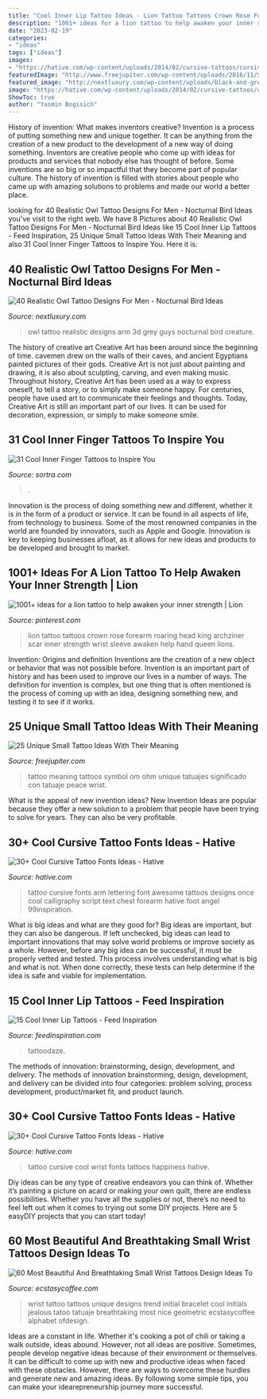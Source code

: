 ```yaml
---
title: "Cool Inner Lip Tattoo Ideas - Lion Tattoo Tattoos Crown Rose Forearm Roaring Head King Archziner Scar Inner Strength Wrist Sleeve Awaken Help Hand Queen Lions"
description: "1001+ ideas for a lion tattoo to help awaken your inner strength"
date: "2023-02-19"
categories:
- "ideas"
tags: ["ideas"]
images:
- "https://hative.com/wp-content/uploads/2014/02/cursive-tattoos/cursive-arm-tattoo-24.jpg"
featuredImage: "http://www.freejupiter.com/wp-content/uploads/2016/11/Small-Tattoo-Ideas-with-their-Meaning-7.jpg"
featured_image: "http://nextluxury.com/wp-content/uploads/black-and-grey-ultra-realistic-guys-3d-owl-arm-tattoo-designs.jpg"
image: "https://hative.com/wp-content/uploads/2014/02/cursive-tattoos/cursive-wrist-tattoo-15.jpg"
ShowToc: true
author: "Yasmin Bogisich"
---
```



History of invention: What makes inventors creative?
Invention is a process of putting something new and unique together. It can be anything from the creation of a new product to the development of a new way of doing something. Inventors are creative people who come up with ideas for products and services that nobody else has thought of before. Some inventions are so big or so impactful that they become part of popular culture. The history of invention is filled with stories about people who came up with amazing solutions to problems and made our world a better place.

	

		
looking for 40 Realistic Owl Tattoo Designs For Men - Nocturnal Bird Ideas you've visit to the right web. We have 8 Pictures about 40 Realistic Owl Tattoo Designs For Men - Nocturnal Bird Ideas like 15 Cool Inner Lip Tattoos - Feed Inspiration, 25 Unique Small Tattoo Ideas With Their Meaning and also 31 Cool Inner Finger Tattoos to Inspire You. Here it is:
		
    
## 40 Realistic Owl Tattoo Designs For Men - Nocturnal Bird Ideas

<img loading=lazy src="http://nextluxury.com/wp-content/uploads/black-and-grey-ultra-realistic-guys-3d-owl-arm-tattoo-designs.jpg" onerror="this.onerror=null;this.src='https://tse2.mm.bing.net/th?id=OIP.3EKJ1808fL_uNfU_oauF_AHaHa&amp;pid=15.1';" alt="40 Realistic Owl Tattoo Designs For Men - Nocturnal Bird Ideas">

_Source: nextluxury.com_

>owl tattoo realistic designs arm 3d grey guys nocturnal bird creature. 

	

The history of creative art
Creative Art has been around since the beginning of time. cavemen drew on the walls of their caves, and ancient Egyptians painted pictures of their gods. Creative Art is not just about painting and drawing, it is also about sculpting, carving, and even making music.
Throughout history, Creative Art has been used as a way to express oneself, to tell a story, or to simply make someone happy. For centuries, people have used art to communicate their feelings and thoughts. Today, Creative Art is still an important part of our lives. It can be used for decoration, expression, or simply to make someone smile.

    
## 31 Cool Inner Finger Tattoos To Inspire You

<img loading=lazy src="http://www.sortra.com/wp-content/uploads/2014/12/inner-finger-tattoo11.jpg" onerror="this.onerror=null;this.src='https://tse2.mm.bing.net/th?id=OIP.p2VT1ifEUgbZCcO0mbRsawHaHP&amp;pid=15.1';" alt="31 Cool Inner Finger Tattoos to Inspire You">

_Source: sortra.com_

>. 

	

Innovation is the process of doing something new and different, whether it is in the form of a product or service. It can be found in all aspects of life, from technology to business. Some of the most renowned companies in the world are founded by innovators, such as Apple and Google. Innovation is key to keeping businesses afloat, as it allows for new ideas and products to be developed and brought to market.

    
## 1001+ Ideas For A Lion Tattoo To Help Awaken Your Inner Strength | Lion

<img loading=lazy src="https://i.pinimg.com/736x/4e/dc/df/4edcdf63c0130cfd6b0beff4ed0f169f.jpg" onerror="this.onerror=null;this.src='https://tse2.mm.bing.net/th?id=OIP.xYm61sjwvYEONv4Gd7yFfwHaLE&amp;pid=15.1';" alt="1001+ ideas for a lion tattoo to help awaken your inner strength | Lion">

_Source: pinterest.com_

>lion tattoo tattoos crown rose forearm roaring head king archziner scar inner strength wrist sleeve awaken help hand queen lions. 

	

Invention: Origins and definition
Inventions are the creation of a new object or behavior that was not possible before. Invention is an important part of history and has been used to improve our lives in a number of ways. The definition for invention is complex, but one thing that is often mentioned is the process of coming up with an idea, designing something new, and testing it to see if it works.

    
## 25 Unique Small Tattoo Ideas With Their Meaning

<img loading=lazy src="http://www.freejupiter.com/wp-content/uploads/2016/11/Small-Tattoo-Ideas-with-their-Meaning-7.jpg" onerror="this.onerror=null;this.src='https://tse3.mm.bing.net/th?id=OIP.ReIZR7LEECJGDYBtqfA3rwHaJ4&amp;pid=15.1';" alt="25 Unique Small Tattoo Ideas With Their Meaning">

_Source: freejupiter.com_

>tattoo meaning tattoos symbol om ohm unique tatuajes significado con tatuaje peace wrist. 

	

What is the appeal of new invention ideas?
New Invention Ideas are popular because they offer a new solution to a problem that people have been trying to solve for years. They can also be very profitable.

    
## 30+ Cool Cursive Tattoo Fonts Ideas - Hative

<img loading=lazy src="https://hative.com/wp-content/uploads/2014/02/cursive-tattoos/cursive-arm-tattoo-24.jpg" onerror="this.onerror=null;this.src='https://tse4.mm.bing.net/th?id=OIP.HbBkKxOQXYgQ4FMPYQ9qBAHaE7&amp;pid=15.1';" alt="30+ Cool Cursive Tattoo Fonts Ideas - Hative">

_Source: hative.com_

>tattoo cursive fonts arm lettering font awesome tattoos designs once cool calligraphy script text chest forearm hative foot angel 99inspiration. 

	

What is big ideas and what are they good for?
Big ideas are important, but they can also be dangerous. If left unchecked, big ideas can lead to important innovations that may solve world problems or improve society as a whole. However, before any big idea can be successful, it must be properly vetted and tested. This process involves understanding what is big and what is not. When done correctly, these tests can help determine if the idea is safe and viable for implementation.

    
## 15 Cool Inner Lip Tattoos - Feed Inspiration

<img loading=lazy src="https://www.feedinspiration.com/wp-content/uploads/2016/03/Fixation-inner-lip-tattoo.jpg" onerror="this.onerror=null;this.src='https://tse4.mm.bing.net/th?id=OIP.Y_SS-jsKvSA1F-6VGBjHOQHaLG&amp;pid=15.1';" alt="15 Cool Inner Lip Tattoos - Feed Inspiration">

_Source: feedinspiration.com_

>tattoodaze. 

	

The methods of innovation: brainstorming, design, development, and delivery.
The methods of innovation brainstorming, design, development, and delivery can be divided into four categories: problem solving, process development, product/market fit, and product launch.

    
## 30+ Cool Cursive Tattoo Fonts Ideas - Hative

<img loading=lazy src="https://hative.com/wp-content/uploads/2014/02/cursive-tattoos/cursive-wrist-tattoo-15.jpg" onerror="this.onerror=null;this.src='https://tse4.mm.bing.net/th?id=OIP.hUD90DXbnCpe1a4Nl4YyRwHaHa&amp;pid=15.1';" alt="30+ Cool Cursive Tattoo Fonts Ideas - Hative">

_Source: hative.com_

>tattoo cursive cool wrist fonts tattoos happiness hative. 

	

Diy ideas can be any type of creative endeavors you can think of. Whether it’s painting a picture on acard or making your own quilt, there are endless possibilities. Whether you have all the supplies or not, there’s no need to feel left out when it comes to trying out some DIY projects. Here are 5 easyDIY projects that you can start today!

    
## 60 Most Beautiful And Breathtaking Small Wrist Tattoos Design Ideas To

<img loading=lazy src="https://i0.wp.com/www.ecstasycoffee.com/wp-content/uploads/2017/02/Black-Initials.jpg?resize=600%2C800" onerror="this.onerror=null;this.src='https://tse4.mm.bing.net/th?id=OIP.qGLcvd1_E2eyGW5VWuwPUQHaJ4&amp;pid=15.1';" alt="60 Most Beautiful And Breathtaking Small Wrist Tattoos Design Ideas To">

_Source: ecstasycoffee.com_

>wrist tattoo tattoos unique designs trend initial bracelet cool initials jealous tatoo tatuaje breathtaking most nice geometric ecstasycoffee alphabet ofdesign. 

	

Ideas are a constant in life. Whether it's cooking a pot of chili or taking a walk outside, ideas abound. However, not all ideas are positive. Sometimes, people develop negative ideas because of their environment or themselves. It can be difficult to come up with new and productive ideas when faced with these obstacles. However, there are ways to overcome these hurdles and generate new and amazing ideas. By following some simple tips, you can make your idearepreneurship journey more successful.

